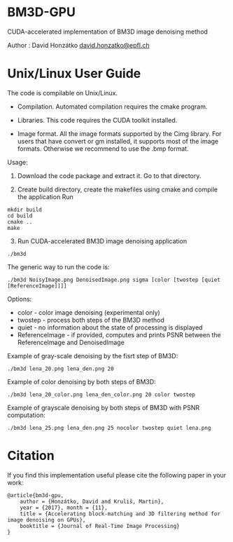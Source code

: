 BM3D-GPU
========

CUDA-accelerated implementation of BM3D image denoising method

Author    : David Honzátko <david.honzatko@epfl.ch>

# Unix/Linux User Guide

The code is compilable on Unix/Linux. 

- Compilation. 
Automated compilation requires the cmake program.

- Libraries. 
This code requires the CUDA toolkit installed.

- Image format. 
All the image formats supported by the Cimg library.
For users that have convert or gm installed, it supports most of the image formats. Otherwise we recommend to use the .bmp format.


Usage:

1. Download the code package and extract it. Go to that directory. 

2. Create build directory, create the makefiles using cmake and compile the application
Run 
```
mkdir build
cd build
cmake ..
make
```
3. Run CUDA-accelerated BM3D image denoising application
```
./bm3d
```
The generic way to run the code is:
```
./bm3d NoisyImage.png DenoisedImage.png sigma [color [twostep [quiet [ReferenceImage]]]]
```
Options:
- color - color image denoising (experimental only)
- twostep - process both steps of the BM3D method
- quiet - no information about the state of processing is displayed
- ReferenceImage - if provided, computes and prints PSNR between the ReferenceImage and DenoisedImage

Example of gray-scale denoising by the fisrt step of BM3D:
```
./bm3d lena_20.png lena_den.png 20
```
Example of color denoising by both steps of BM3D:
```
./bm3d lena_20_color.png lena_den_color.png 20 color twostep
```
Example of grayscale denoising by both steps of BM3D with PSNR computation:
```
./bm3d lena_25.png lena_den.png 25 nocolor twostep quiet lena.png
``` 
# Citation
If you find this implementation useful please cite the following paper in your work:

    @article{bm3d-gpu,
        author = {Honzátko, David and Kruliš, Martin},
        year = {2017}, month = {11},
        title = {Accelerating block-matching and 3D filtering method for image denoising on GPUs},
        booktitle = {Journal of Real-Time Image Processing}
    }
